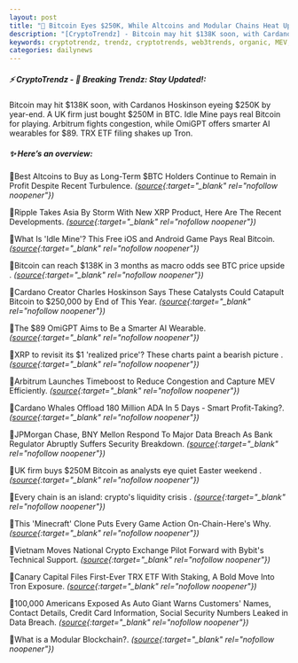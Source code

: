 ```yaml
---
layout: post
title: "🌇 Bitcoin Eyes $250K, While Altcoins and Modular Chains Heat Up"
description: "[CryptoTrendz] - Bitcoin may hit $138K soon, with Cardanos Hoskinson eyeing $250K by year-end. A UK firm just bought $250M in BTC. Idle Mine pays real Bitcoin for playing. Arbitrum fights congestion, while OmiGPT offers smarter AI wearables for $89. TRX ETF filing shakes up Tron."
keywords: cryptotrendz, trendz, cryptotrends, web3trends, organic, MEV, Asia, Altcoins, Crypto, XRP, Bitcoin, BTC, AI
categories: dailynews
---
```


##### ⚡ CryptoTrendz - 📌 *Breaking Trendz: Stay Updated!:*

Bitcoin may hit $138K soon, with Cardanos Hoskinson eyeing $250K by year-end. A UK firm just bought $250M in BTC. Idle Mine pays real Bitcoin for playing. Arbitrum fights congestion, while OmiGPT offers smarter AI wearables for $89. TRX ETF filing shakes up Tron.

##### ✨ *Here’s an overview:*


🔹Best Altcoins to Buy as Long-Term $BTC Holders Continue to Remain in Profit Despite Recent Turbulence. *([source](https://s.avyag.com/bowq){:target="_blank" rel="nofollow noopener"})*

🔹Ripple Takes Asia By Storm With New XRP Product, Here Are The Recent Developments. *([source](https://s.avyag.com/r0ls){:target="_blank" rel="nofollow noopener"})*

🔹What Is 'Idle Mine'? This Free iOS and Android Game Pays Real Bitcoin. *([source](https://s.avyag.com/vn1z){:target="_blank" rel="nofollow noopener"})*

🔹Bitcoin can reach $138K in 3 months as macro odds see BTC price upside . *([source](https://s.avyag.com/5bic){:target="_blank" rel="nofollow noopener"})*

🔹Cardano Creator Charles Hoskinson Says These Catalysts Could Catapult Bitcoin to $250,000 by End of This Year. *([source](https://s.avyag.com/e7ir){:target="_blank" rel="nofollow noopener"})*

🔹The $89 OmiGPT Aims to Be a Smarter AI Wearable. *([source](https://s.avyag.com/7evs){:target="_blank" rel="nofollow noopener"})*

🔹XRP to revisit its $1 'realized price'? These charts paint a bearish picture . *([source](https://s.avyag.com/p7r8){:target="_blank" rel="nofollow noopener"})*

🔹Arbitrum Launches Timeboost to Reduce Congestion and Capture MEV Efficiently. *([source](https://s.avyag.com/djfu){:target="_blank" rel="nofollow noopener"})*

🔹Cardano Whales Offload 180 Million ADA In 5 Days - Smart Profit-Taking?. *([source](https://s.avyag.com/gof9){:target="_blank" rel="nofollow noopener"})*

🔹JPMorgan Chase, BNY Mellon Respond To Major Data Breach As Bank Regulator Abruptly Suffers Security Breakdown. *([source](https://s.avyag.com/vcom){:target="_blank" rel="nofollow noopener"})*

🔹UK firm buys $250M Bitcoin as analysts eye quiet Easter weekend . *([source](https://s.avyag.com/427c){:target="_blank" rel="nofollow noopener"})*

🔹Every chain is an island: crypto's liquidity crisis . *([source](https://s.avyag.com/02b6){:target="_blank" rel="nofollow noopener"})*

🔹This 'Minecraft' Clone Puts Every Game Action On-Chain-Here's Why. *([source](https://s.avyag.com/ldbc){:target="_blank" rel="nofollow noopener"})*

🔹Vietnam Moves National Crypto Exchange Pilot Forward with Bybit's Technical Support. *([source](https://s.avyag.com/s3wb){:target="_blank" rel="nofollow noopener"})*

🔹Canary Capital Files First-Ever TRX ETF With Staking, A Bold Move Into Tron Exposure. *([source](https://s.avyag.com/ep8b){:target="_blank" rel="nofollow noopener"})*

🔹100,000 Americans Exposed As Auto Giant Warns Customers' Names, Contact Details, Credit Card Information, Social Security Numbers Leaked in Data Breach. *([source](https://s.avyag.com/s2l7){:target="_blank" rel="nofollow noopener"})*

🔹What is a Modular Blockchain?. *([source](https://s.avyag.com/sde5){:target="_blank" rel="nofollow noopener"})*
